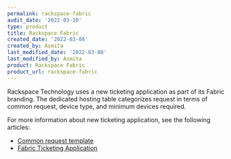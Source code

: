 ```yaml
---
permalink: rackspace-fabric
audit_date: '2022-03-10'
type: product
title: Rackspace Fabric
created_date: '2022-03-08'
created_by: Asmita
last_modified_date: '2022-03-08'
last_modified_by: Asmita
product: Rackspace Fabric
product_url: rackspace-fabric
---
```


Rackspace Technology uses a new ticketing application as part of its Fabric branding. The dedicated hosting table categorizes request in terms of common request, device type, and minimum devices required.

For more information about new ticketing application, see the following articles:
- [Common request template](/support/how-to/common-request-templates)
- [Fabric Ticketing Application](/support/how-to/fabric-ticketing)